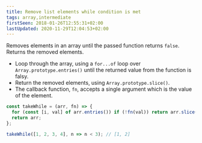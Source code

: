 ```yaml
---
title: Remove list elements while condition is met
tags: array,intermediate
firstSeen: 2018-01-26T12:55:31+02:00
lastUpdated: 2020-11-29T12:04:53+02:00
---
```


Removes elements in an array until the passed function returns `false`.
Returns the removed elements.

- Loop through the array, using a `for...of` loop over `Array.prototype.entries()` until the returned value from the function is falsy.
- Return the removed elements, using `Array.prototype.slice()`.
- The callback function, `fn`, accepts a single argument which is the value of the element.

```js
const takeWhile = (arr, fn) => {
  for (const [i, val] of arr.entries()) if (!fn(val)) return arr.slice(0, i);
  return arr;
};
```

```js
takeWhile([1, 2, 3, 4], n => n < 3); // [1, 2]
```
